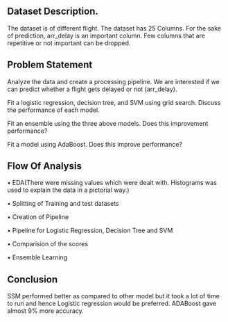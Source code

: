 ## Dataset Description.
The dataset is of different flight. The dataset has 25 Columns. For the sake of prediction, arr_delay is an important column. Few columns that are repetitive or not important can be dropped.

## Problem Statement
Analyze the data and create a processing pipeline. We are interested if we can predict whether a flight gets delayed or not (arr_delay).

Fit a logistic regression, decision tree, and SVM using grid search. Discuss the performance of each model.

Fit an ensemble using the three above models. Does this improvement performance?

Fit a model using AdaBoost. Does this improve performance?

## Flow Of Analysis
•	EDA(There were missing values which were dealt with. Histograms was used to explain the data in a pictorial way.)

•	Splitting of Training and test datasets

• Creation of Pipeline

• Pipeline for Logistic Regression, Decision Tree and SVM

• Comparision of the scores 

• Ensemble Learning

## Conclusion
SSM performed better as compared to other model but it took a lot of time to run and hence Logistic regression would be preferred.
ADABoost gave almost 9% more accuracy.

